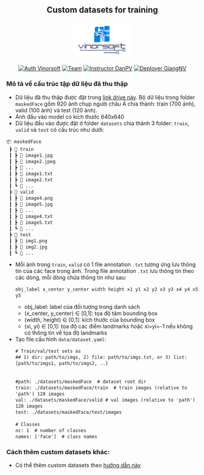 ## <p align="center">Custom datasets for training</p>
<p align="center">
  <img src="../docs/vinorsoft_logo.png" width="150">
  <br />
  <br />
  <a href="http://www.vinorsoft.com/"><img alt="Auth Vinorsoft" src="https://img.shields.io/badge/Auth-Vinorsoft-FFD500?style=flat&labelColor=005BBB" /></a>
  <a href="https://github.com/pytorch/fairseq/blob/main/LICENSE"><img alt="Team" src="https://img.shields.io/badge/Team-Camera AI-FFD500?style=flat&labelColor=005BBB" /></a>
  <a href="https://github.com/optimuskonboi"><img alt="Instructor DanPV" src="https://img.shields.io/badge/Instructor-DanPV-FFD500?style=flat&labelColor=005BBB" /></a>
  <a href="https://github.com/giangnv125"><img alt="Deployer GiangNV" src="https://img.shields.io/badge/Deployer-GiangNV-FFD500?style=flat&labelColor=005BBB" /></a>
</p>

### Mô tả về cấu trúc tập dữ liệu đã thu thập
- Dữ liệu đã thu thập được đặt trong [link drive này](https://drive.google.com/drive/folders/1AI6POtUxlreMxOMfq9S8Nky7Y0VIxdhS?usp=drive_link). Bộ dữ liệu trong folder `maskedFace` gồm 920 ảnh chụp người châu Á chia thành: train (700 ảnh), valid (100 ảnh) và test (120 ảnh).
- Ảnh đầu vào model có kích thước 640x640
- Dữ liệu đầu vào được đặt ở folder `datasets` chia thành 3 folder: `train`, `valid` và `test` có cấu trúc như dưới:
```
📦 maskedFace
 ┣ 📂 train
 ┃ ┣ 📜 image1.jpg
 ┃ ┣ 📜 image2.jpeg
 ┃ ┣ 📜 ...
 ┃ ┣ 📜 image1.txt
 ┃ ┣ 📜 image2.txt
 ┃ ┗ 📜 ...
 ┣ 📂 valid
 ┃ ┣ 📜 image4.png
 ┃ ┣ 📜 image5.jpg
 ┃ ┣ 📜 ...
 ┃ ┣ 📜 image4.txt
 ┃ ┣ 📜 image5.txt
 ┃ ┗ 📜 ...
 ┣ 📂 test
 ┃ ┣ 📜 img1.png
 ┃ ┣ 📜 img2.jpg
 ┃ ┗ 📜 ...
```
- Mỗi ảnh trong `train`, `valid` có 1 file annotation `.txt` tương ứng lưu thông tin của các face trong ảnh. Trong file annotation `.txt` lưu thông tin theo các dòng, mỗi dòng chứa thông tin như sau:
  ```commandline
  obj_label x_center y_center width height x1 y1 x2 y2 x3 y3 x4 y4 x5 y5
  ```
  - obj_label: label của đối tượng trong danh sách
  - (x_center, y_center) ∈ [0,1]: tọa độ tâm bounding box
  - (width, height) ∈ [0,1]: kích thước của bounding box
  - (xi, yi) ∈ [0,1]: tọa độ các điểm landmarks hoặc xi=yi=-1 nếu không có thông tin về tọa độ landmarks
- Tạo file cấu hình `data/dataset.yaml`:
  ```commandline
  # Train/val/test sets as
  ## 1) dir: path/to/imgs, 2) file: path/to/imgs.txt, or 3) list: [path/to/imgs1, path/to/imgs2, ..]
  
  
  #path: ./datasets/maskedFace  # dataset root dir
  train: ./datasets/maskedFace/train  # train images (relative to 'path') 128 images
  val: ./datasets/maskedFace/valid # val images (relative to 'path') 128 images
  test: ./datasets/maskedFace/test/images
  
  # Classes
  nc: 1  # number of classes
  names: ['face']  # class names
  ```
  
### Cách thêm custom datasets khác:
- Có thể thêm custom datasets theo [hướng dẫn này](https://docs.ultralytics.com/yolov5/tutorials/train_custom_data/#21-create-datasetyaml)